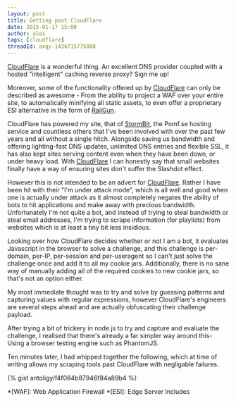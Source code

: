 ```yaml
---
layout: post
title: Getting past CloudFlare
date: 2015-01-17 15:00
author: alex
tags: [cloudflare]
threadId: axgy-1436715775088
---
```


[CloudFlare] is a wonderful thing. An excellent DNS provider coupled with a hosted "intelligent" caching reverse proxy? Sign me up!

Moreover, some of the functionality offered up by [CloudFlare] can only be described as awesome - From the ability to project a WAF over your entire site, to automatically minifying all static assets, to even offer a proprietary ESI alternative in the form of [RailGun](https://www.CloudFlare.com/railgun).

CloudFlare has powered my site, that of [StormBit], the Pomf.se hosting service and countless others that I've been involved with over the past few years and all without a single hitch.  Alongside saving us bandwidth and offering lighting-fast DNS updates, unlimited DNS entries and flexible SSL, it has also kept sites serving content even when they have been down, or under heavy load.  With [CloudFlare] I can honestly say that small websites finally have a way of ensuring sites don't suffer the Slashdot effect.

However this is not intended to be an advert for [CloudFlare].  Rather I have been hit with their "I'm under attack mode", which is all well and good when one is actually under attack as it almost completely negates the ability of bots to hit applications and make away with precious bandwidth.  Unfortunately I'm not quite a bot, and instead of trying to steal bandwidth or steal email addresses, I'm trying to scrape information (for playlists) from websites which is at least a tiny bit less insidious.

Looking over how CloudFlare decides whether or not I am a bot, it evaluates Javascript in the browser to solve a challenge, and this challenge is per-domain, per-IP, per-session and per-useragent so I can't just solve the challenge once and add it to all my cookie jars.  Additionally, there is no sane way of manually adding all of the required cookies to new cookie jars, so that's not an option either.

My most immediate thought was to try and solve by guessing patterns and capturing values with regular expressions, however CloudFlare's engineers are several steps ahead and are actually obfuscating their challenge payload.

After trying a bit of trickery in node.js to try and capture and evaluate the challenge, I realised that there's already a far simpler way around this- Using a browser testing engine such as PhantomJS.

Ten minutes later, I had whipped together the following, which at time of writing allows my scraping tools past CloudFlare with negligable failures.

{% gist antoligy/f4f084b87946f84a89b4 %}


[CloudFlare]:   https://www.CloudFlare.com/         "CloudFlare"
[RailGun]:      https://www.CloudFlare.com/railgun  "CloudFlare RailGun"
[StormBit]:     https://www.stormbit.net/         "CloudFlare"

*[WAF]: Web Application Firewall
*[ESI]: Edge Server Includes